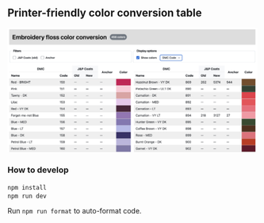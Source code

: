 ## Printer-friendly color conversion table

![screenshot of color conversion table page](./screenshot.png)

### How to develop

```sh
npm install
npm run dev
```

Run `npm run format` to auto-format code.
